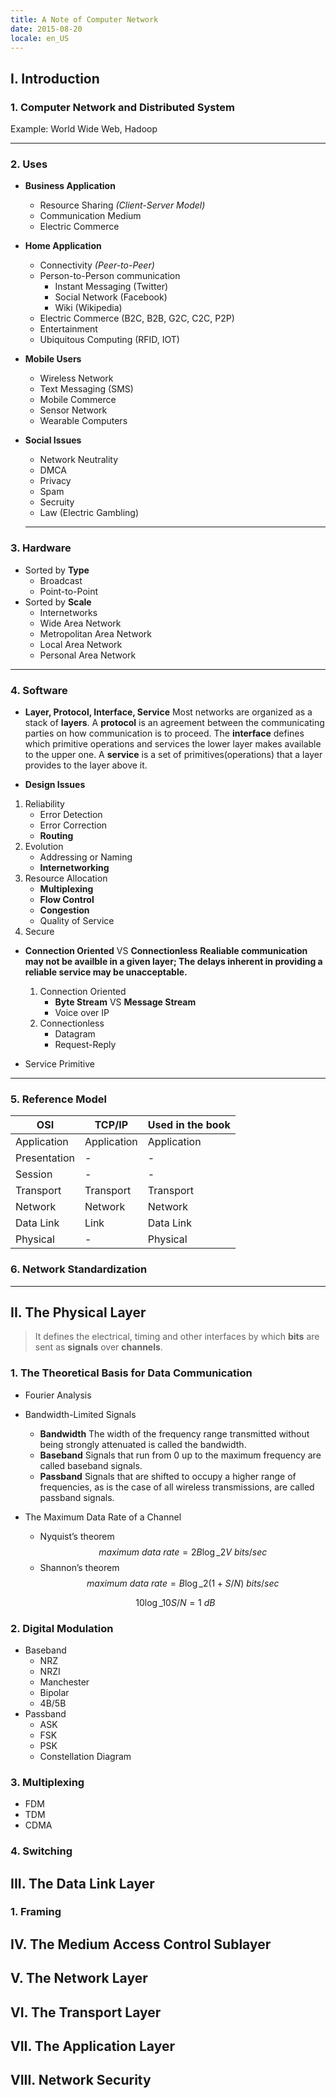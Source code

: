 ```yaml
---
title: A Note of Computer Network
date: 2015-08-20
locale: en_US
---
```


<!-- [TOC] -->

I. Introduction
---------------

### 1. Computer Network and Distributed System

 Example: World Wide Web, Hadoop

---
### 2. Uses

- **Business Application**
	- Resource Sharing *(Client-Server Model)*
	- Communication Medium
	- Electric Commerce
- **Home Application**
	- Connectivity *(Peer-to-Peer)*
	- Person-to-Person communication
		- Instant Messaging (Twitter)
		- Social Network (Facebook)
		- Wiki (Wikipedia)
	- Electric Commerce (B2C, B2B, G2C, C2C, P2P)
	- Entertainment
	- Ubiquitous Computing (RFID, IOT)
- **Mobile Users**
	- Wireless Network
	- Text Messaging (SMS)
	- Mobile Commerce
	- Sensor Network
	- Wearable Computers
- **Social Issues**
	- Network Neutrality
	- DMCA
	- Privacy
	- Spam
	- Secruity
	- Law (Electric Gambling)
	
	---


### 3. Hardware

- Sorted by **Type**
	- Broadcast
	- Point-to-Point
- Sorted by **Scale**
	- Internetworks
	- Wide Area Network
	- Metropolitan Area Network
	- Local Area Network
	- Personal Area Network

---


### 4. Software

* **Layer, Protocol, Interface, Service**
Most networks are organized as a stack of **layers**.
A **protocol** is an agreement between the communicating parties on how communication is to proceed.
The **interface** defines which primitive operations and services the lower layer makes available to the upper one.
A **service** is a set of primitives(operations) that a layer provides to the layer above it.

- **Design Issues**

1. Reliability
	- Error Detection
	- Error Correction
	- **Routing**
2. Evolution
	- Addressing or Naming
	- **Internetworking**
3. Resource Allocation
	- **Multiplexing**
	- **Flow Control**
	- **Congestion**
	- Quality of Service
4. Secure


- **Connection Oriented** VS **Connectionless**
**Realiable communication may not be availble in a given layer;
The delays inherent in providing a reliable service may be unacceptable.**

	1. Connection Oriented
		+ **Byte Stream** VS **Message Stream**
		+ Voice over IP
	2. Connectionless
		+ Datagram
		+ Request-Reply
- Service Primitive

---


### 5. Reference Model



| OSI | TCP/IP | Used in the book |
| --- | --- | --- |
| Application | Application | Application |
| Presentation | - | - |
| Session | - | - |
| Transport | Transport | Transport |
| Network | Network | Network |
| Data Link | Link | Data Link |
| Physical | - | Physical |


### 6. Network Standardization



---


II. The Physical Layer
----------------------


> It defines the electrical, timing and other interfaces by which
>  **bits** are sent as **signals** over **channels**.


### 1. The Theoretical Basis for Data Communication

* Fourier Analysis
* Bandwidth-Limited Signals
	+ **Bandwidth**
	 The width of the frequency range transmitted without being strongly attenuated is called the bandwidth.
	+ **Baseband**
	 Signals that run from 0 up to the maximum frequency are called baseband signals.
	+ **Passband**
	 Signals that are shifted to occupy a higher range of frequencies, as is the case of all wireless transmissions, are called passband signals.
* The Maximum Data Rate of a Channel


	+ Nyquist’s theorem
	$$maximum\ data\ rate=2B\log\_2V\ bits/sec$$
	+ Shannon’s theorem
	$$maximum\ data\ rate=B\log\_2(1+S/N)\ bits/sec$$
	
	
	$$10\log\_{10}S/N=1\ dB$$


### 2. Digital Modulation

* Baseband
	+ NRZ
	+ NRZI
	+ Manchester
	+ Bipolar
	+ 4B/5B
* Passband
	+ ASK
	+ FSK
	+ PSK
	+ Constellation Diagram


### 3. Multiplexing

* FDM
* TDM
* CDMA


### 4. Switching

III. The Data Link Layer
------------------------

### 1. Framing

IV. The Medium Access Control Sublayer
--------------------------------------

V. The Network Layer
--------------------

VI. The Transport Layer
-----------------------

VII. The Application Layer
--------------------------

VIII. Network Security
----------------------
